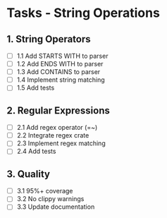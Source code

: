 # Tasks - String Operations

## 1. String Operators
- [ ] 1.1 Add STARTS WITH to parser
- [ ] 1.2 Add ENDS WITH to parser
- [ ] 1.3 Add CONTAINS to parser
- [ ] 1.4 Implement string matching
- [ ] 1.5 Add tests

## 2. Regular Expressions
- [ ] 2.1 Add regex operator (=~)
- [ ] 2.2 Integrate regex crate
- [ ] 2.3 Implement regex matching
- [ ] 2.4 Add tests

## 3. Quality
- [ ] 3.1 95%+ coverage
- [ ] 3.2 No clippy warnings
- [ ] 3.3 Update documentation
